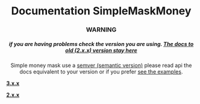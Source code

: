 <h1 align="center">Documentation SimpleMaskMoney</h1>
<h3 align="center"><b>WARNING</b></h3>
<h5 align="center">
  if you are having problems check the version you are using.
  <a href="2.x.x/#readme">
    The docs to old (2.x.x) version stay <b>here</b>
  </a>
</h5>

<p align="center">
  Simple money mask use a <a href="https://semver.org/">semver (semantic version)</a> please read api the docs equivalent to your version or if you prefer <a href="../examples/#readme">see the examples</a>.
</p>

[**3.x.x**](examples/3.x.x/#readme)

[**2.x.x**](examples/2.x.x/#readme)
